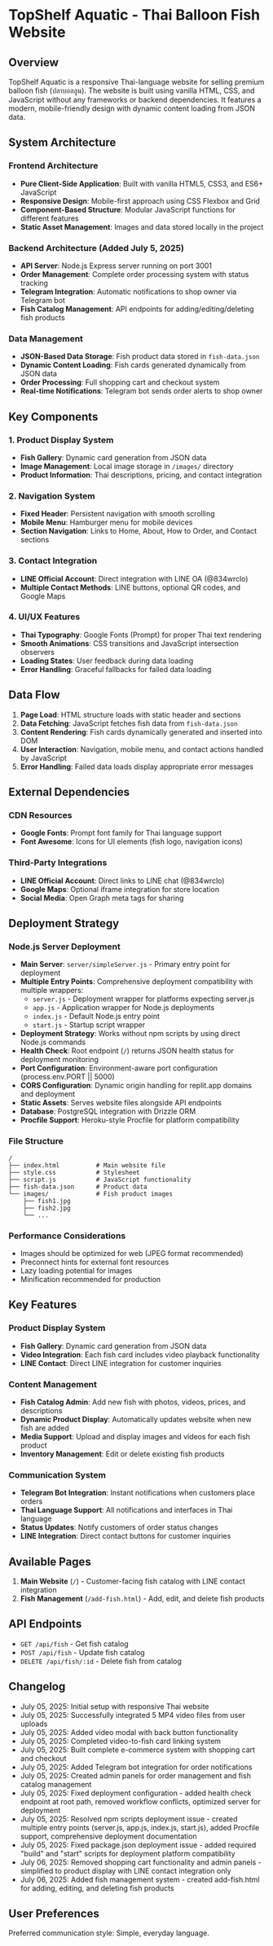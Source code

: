 # TopShelf Aquatic - Thai Balloon Fish Website

## Overview

TopShelf Aquatic is a responsive Thai-language website for selling premium balloon fish (ปลาบอลลูน). The website is built using vanilla HTML, CSS, and JavaScript without any frameworks or backend dependencies. It features a modern, mobile-friendly design with dynamic content loading from JSON data.

## System Architecture

### Frontend Architecture
- **Pure Client-Side Application**: Built with vanilla HTML5, CSS3, and ES6+ JavaScript
- **Responsive Design**: Mobile-first approach using CSS Flexbox and Grid
- **Component-Based Structure**: Modular JavaScript functions for different features
- **Static Asset Management**: Images and data stored locally in the project

### Backend Architecture (Added July 5, 2025)
- **API Server**: Node.js Express server running on port 3001
- **Order Management**: Complete order processing system with status tracking
- **Telegram Integration**: Automatic notifications to shop owner via Telegram bot
- **Fish Catalog Management**: API endpoints for adding/editing/deleting fish products

### Data Management
- **JSON-Based Data Storage**: Fish product data stored in `fish-data.json`
- **Dynamic Content Loading**: Fish cards generated dynamically from JSON data
- **Order Processing**: Full shopping cart and checkout system
- **Real-time Notifications**: Telegram bot sends order alerts to shop owner

## Key Components

### 1. Product Display System
- **Fish Gallery**: Dynamic card generation from JSON data
- **Image Management**: Local image storage in `/images/` directory
- **Product Information**: Thai descriptions, pricing, and contact integration

### 2. Navigation System
- **Fixed Header**: Persistent navigation with smooth scrolling
- **Mobile Menu**: Hamburger menu for mobile devices
- **Section Navigation**: Links to Home, About, How to Order, and Contact sections

### 3. Contact Integration
- **LINE Official Account**: Direct integration with LINE OA (@834wrclo)
- **Multiple Contact Methods**: LINE buttons, optional QR codes, and Google Maps

### 4. UI/UX Features
- **Thai Typography**: Google Fonts (Prompt) for proper Thai text rendering
- **Smooth Animations**: CSS transitions and JavaScript intersection observers
- **Loading States**: User feedback during data loading
- **Error Handling**: Graceful fallbacks for failed data loading

## Data Flow

1. **Page Load**: HTML structure loads with static header and sections
2. **Data Fetching**: JavaScript fetches fish data from `fish-data.json`
3. **Content Rendering**: Fish cards dynamically generated and inserted into DOM
4. **User Interaction**: Navigation, mobile menu, and contact actions handled by JavaScript
5. **Error Handling**: Failed data loads display appropriate error messages

## External Dependencies

### CDN Resources
- **Google Fonts**: Prompt font family for Thai language support
- **Font Awesome**: Icons for UI elements (fish logo, navigation icons)

### Third-Party Integrations
- **LINE Official Account**: Direct links to LINE chat (@834wrclo)
- **Google Maps**: Optional iframe integration for store location
- **Social Media**: Open Graph meta tags for sharing

## Deployment Strategy

### Node.js Server Deployment
- **Main Server**: `server/simpleServer.js` - Primary entry point for deployment
- **Multiple Entry Points**: Comprehensive deployment compatibility with multiple wrappers:
  - `server.js` - Deployment wrapper for platforms expecting server.js
  - `app.js` - Application wrapper for Node.js deployments
  - `index.js` - Default Node.js entry point
  - `start.js` - Startup script wrapper
- **Deployment Strategy**: Works without npm scripts by using direct Node.js commands
- **Health Check**: Root endpoint (`/`) returns JSON health status for deployment monitoring
- **Port Configuration**: Environment-aware port configuration (process.env.PORT || 5000)
- **CORS Configuration**: Dynamic origin handling for replit.app domains and deployment
- **Static Assets**: Serves website files alongside API endpoints
- **Database**: PostgreSQL integration with Drizzle ORM
- **Procfile Support**: Heroku-style Procfile for platform compatibility

### File Structure
```
/
├── index.html          # Main website file
├── style.css           # Stylesheet
├── script.js           # JavaScript functionality
├── fish-data.json      # Product data
└── images/             # Fish product images
    ├── fish1.jpg
    ├── fish2.jpg
    └── ...
```

### Performance Considerations
- Images should be optimized for web (JPEG format recommended)
- Preconnect hints for external font resources
- Lazy loading potential for images
- Minification recommended for production

## Key Features

### Product Display System  
- **Fish Gallery**: Dynamic card generation from JSON data
- **Video Integration**: Each fish card includes video playback functionality
- **LINE Contact**: Direct LINE integration for customer inquiries

### Content Management
- **Fish Catalog Admin**: Add new fish with photos, videos, prices, and descriptions
- **Dynamic Product Display**: Automatically updates website when new fish are added
- **Media Support**: Upload and display images and videos for each fish product
- **Inventory Management**: Edit or delete existing fish products

### Communication System
- **Telegram Bot Integration**: Instant notifications when customers place orders
- **Thai Language Support**: All notifications and interfaces in Thai language
- **Status Updates**: Notify customers of order status changes
- **LINE Integration**: Direct contact buttons for customer inquiries

## Available Pages

1. **Main Website** (`/`) - Customer-facing fish catalog with LINE contact integration
2. **Fish Management** (`/add-fish.html`) - Add, edit, and delete fish products

## API Endpoints

- `GET /api/fish` - Get fish catalog
- `POST /api/fish` - Update fish catalog
- `DELETE /api/fish/:id` - Delete fish from catalog

## Changelog

- July 05, 2025: Initial setup with responsive Thai website
- July 05, 2025: Successfully integrated 5 MP4 video files from user uploads
- July 05, 2025: Added video modal with back button functionality
- July 05, 2025: Completed video-to-fish card linking system
- July 05, 2025: Built complete e-commerce system with shopping cart and checkout
- July 05, 2025: Added Telegram bot integration for order notifications
- July 05, 2025: Created admin panels for order management and fish catalog management
- July 05, 2025: Fixed deployment configuration - added health check endpoint at root path, removed workflow conflicts, optimized server for deployment
- July 05, 2025: Resolved npm scripts deployment issue - created multiple entry points (server.js, app.js, index.js, start.js), added Procfile support, comprehensive deployment documentation
- July 05, 2025: Fixed package.json deployment issue - added required "build" and "start" scripts for deployment platform compatibility
- July 06, 2025: Removed shopping cart functionality and admin panels - simplified to product display with LINE contact integration only
- July 06, 2025: Added fish management system - created add-fish.html for adding, editing, and deleting fish products

## User Preferences

Preferred communication style: Simple, everyday language.